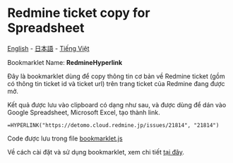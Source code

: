 # Redmine ticket copy for Spreadsheet

[English](README.en.md) - [日本語](README.ja.md) - [Tiếng Việt](README.md)

Bookmarklet Name: **RedmineHyperlink**

Đây là bookmarklet dùng để copy thông tin cơ bản về Redmine ticket (gồm có thông tin ticket id và ticket url) trên trang ticket của Redmine đang được mở.

Kết quả được lưu vào clipboard có dạng như sau, và được dùng để dán vào Google Spreadsheet, Microsoft Excel, tạo thành link.
```
=HYPERLINK("https://detomo.cloud.redmine.jp/issues/21814", "21814")
```

Code được lưu trong file [bookmarklet.js](bookmarklet.js)

Về cách cài đặt và sử dụng bookmarklet, xem chi tiết [tại đây](../../README.md).